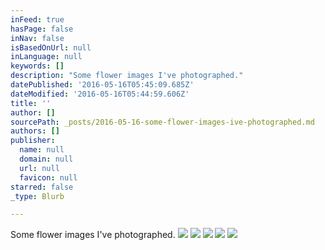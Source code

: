 ```yaml
---
inFeed: true
hasPage: false
inNav: false
isBasedOnUrl: null
inLanguage: null
keywords: []
description: "Some flower images I've photographed."
datePublished: '2016-05-16T05:45:09.685Z'
dateModified: '2016-05-16T05:44:59.606Z'
title: ''
author: []
sourcePath: _posts/2016-05-16-some-flower-images-ive-photographed.md
authors: []
publisher:
  name: null
  domain: null
  url: null
  favicon: null
starred: false
_type: Blurb

---
```

Some flower images I've photographed.
![](https://the-grid-user-content.s3-us-west-2.amazonaws.com/852dda31-5077-4006-ae6b-481dd21ef9e6.jpg)
![](https://the-grid-user-content.s3-us-west-2.amazonaws.com/d9ab8514-9b77-4b27-85af-2466f75ce0ae.jpg)
![](https://s3-us-west-2.amazonaws.com/the-grid-img/p/ec32a555b52e019a86e5a2b8a9010119267fee20.jpg)
![](https://the-grid-user-content.s3-us-west-2.amazonaws.com/9f958448-67b8-4395-ad96-3c81055279e0.jpg)
![](https://the-grid-user-content.s3-us-west-2.amazonaws.com/30c4ab53-0c3a-41e6-baba-235747a0e54c.jpg)